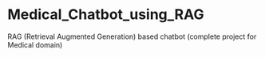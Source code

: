 # Medical_Chatbot_using_RAG
RAG (Retrieval Augmented Generation) based chatbot (complete project for Medical domain)

